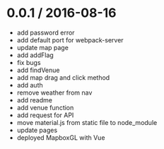 
0.0.1 / 2016-08-16
==================

  * add password error
  * add default port for webpack-server
  * update map page
  * add addFlag
  * fix bugs
  * add findVenue
  * add map drag and click method
  * add auth
  * remove weather from nav
  * add readme
  * add venue function
  * add request for API
  * move material.js from static file to node_module
  * update pages
  * deployed MapboxGL with Vue
